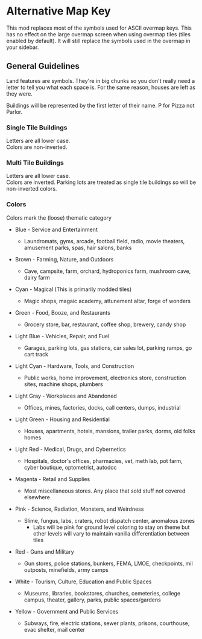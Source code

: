 # Alternative Map Key

This mod replaces most of the symbols used for ASCII overmap keys. This has no effect on the large overmap screen when using overmap tiles (tiles enabled by default). 
It will still replace the symbols used in the overmap in your sidebar.  

## General Guidelines
Land features are symbols. They're in big chunks so you don't really need a letter to tell you what each space is. 
For the same reason, houses are left as they were.  

Buildings will be represented by the first letter of their name. P for Pizza not Parlor. 

### Single Tile Buildings
Letters are all lower case.  
Colors are non-inverted.

### Multi Tile Buildings
Letters are all lower case.  
Colors are inverted. 
Parking lots are treated as single tile buildings so will be non-inverted colors.

### Colors
Colors mark the (loose) thematic category

- Blue - Service and Entertainment
  - Laundromats, gyms, arcade, football field, radio, movie theaters, amusement parks, spas, hair salons, banks

- Brown - Farming, Nature, and Outdoors
  - Cave, campsite, farm, orchard, hydroponics farm, mushroom cave, dairy farm

- Cyan - Magical (This is primarily modded tiles)
  - Magic shops, magaic academy, attunement altar, forge of wonders

- Green - Food, Booze, and Restaurants
  - Grocery store, bar, restaurant, coffee shop, brewery, candy shop

- Light Blue - Vehicles, Repair, and Fuel
  - Garages, parking lots, gas stations, car sales lot, parking ramps, go cart track

- Light Cyan - Hardware, Tools, and Construction
  - Public works, home improvement, electronics store, construction sites, machine shops, plumbers

- Light Gray - Workplaces and Abandoned
  - Offices, mines, factories, docks, call centers, dumps, industrial

- Light Green - Housing and Residential
  - Houses, apartments, hotels, mansions, trailer parks, dorms, old folks homes

- Light Red - Medical, Drugs, and Cybernetics
  - Hospitals, doctor's offices, pharmacies, vet, meth lab, pot farm, cyber boutique, optometrist, autodoc

- Magenta - Retail and Supplies
  - Most miscellaneous stores. Any place that sold stuff not covered elsewhere

- Pink - Science, Radiation, Monsters, and Weirdness
  - Slime, fungus, labs, craters, robot dispatch center, anomalous zones
    - Labs will be pink for ground level coloring to stay on theme but other levels will vary to maintain vanilla differentiation between tiles

- Red - Guns and Military
  - Gun stores, police stations, bunkers, FEMA, LMOE, checkpoints, mil outposts, minefields, army camps

- White - Tourism, Culture, Education and Public Spaces
  - Museums, libraries, bookstores, churches, cemeteries, college campus, theater, gallery, parks, public spaces/gardens

- Yellow - Government and Public Services
  - Subways, fire, electric stations, sewer plants, prisons, courthouse, evac shelter, mail center

